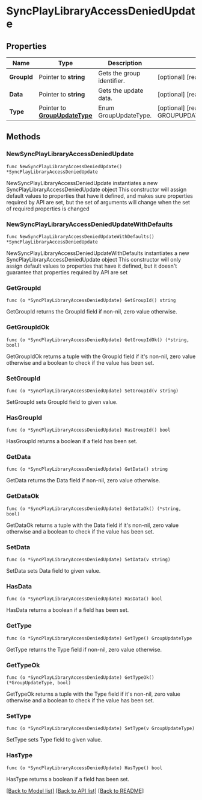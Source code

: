 # SyncPlayLibraryAccessDeniedUpdate

## Properties

Name | Type | Description | Notes
------------ | ------------- | ------------- | -------------
**GroupId** | Pointer to **string** | Gets the group identifier. | [optional] [readonly] 
**Data** | Pointer to **string** | Gets the update data. | [optional] [readonly] 
**Type** | Pointer to [**GroupUpdateType**](GroupUpdateType.md) | Enum GroupUpdateType. | [optional] [readonly] [default to GROUPUPDATETYPE_LIBRARY_ACCESS_DENIED]

## Methods

### NewSyncPlayLibraryAccessDeniedUpdate

`func NewSyncPlayLibraryAccessDeniedUpdate() *SyncPlayLibraryAccessDeniedUpdate`

NewSyncPlayLibraryAccessDeniedUpdate instantiates a new SyncPlayLibraryAccessDeniedUpdate object
This constructor will assign default values to properties that have it defined,
and makes sure properties required by API are set, but the set of arguments
will change when the set of required properties is changed

### NewSyncPlayLibraryAccessDeniedUpdateWithDefaults

`func NewSyncPlayLibraryAccessDeniedUpdateWithDefaults() *SyncPlayLibraryAccessDeniedUpdate`

NewSyncPlayLibraryAccessDeniedUpdateWithDefaults instantiates a new SyncPlayLibraryAccessDeniedUpdate object
This constructor will only assign default values to properties that have it defined,
but it doesn't guarantee that properties required by API are set

### GetGroupId

`func (o *SyncPlayLibraryAccessDeniedUpdate) GetGroupId() string`

GetGroupId returns the GroupId field if non-nil, zero value otherwise.

### GetGroupIdOk

`func (o *SyncPlayLibraryAccessDeniedUpdate) GetGroupIdOk() (*string, bool)`

GetGroupIdOk returns a tuple with the GroupId field if it's non-nil, zero value otherwise
and a boolean to check if the value has been set.

### SetGroupId

`func (o *SyncPlayLibraryAccessDeniedUpdate) SetGroupId(v string)`

SetGroupId sets GroupId field to given value.

### HasGroupId

`func (o *SyncPlayLibraryAccessDeniedUpdate) HasGroupId() bool`

HasGroupId returns a boolean if a field has been set.

### GetData

`func (o *SyncPlayLibraryAccessDeniedUpdate) GetData() string`

GetData returns the Data field if non-nil, zero value otherwise.

### GetDataOk

`func (o *SyncPlayLibraryAccessDeniedUpdate) GetDataOk() (*string, bool)`

GetDataOk returns a tuple with the Data field if it's non-nil, zero value otherwise
and a boolean to check if the value has been set.

### SetData

`func (o *SyncPlayLibraryAccessDeniedUpdate) SetData(v string)`

SetData sets Data field to given value.

### HasData

`func (o *SyncPlayLibraryAccessDeniedUpdate) HasData() bool`

HasData returns a boolean if a field has been set.

### GetType

`func (o *SyncPlayLibraryAccessDeniedUpdate) GetType() GroupUpdateType`

GetType returns the Type field if non-nil, zero value otherwise.

### GetTypeOk

`func (o *SyncPlayLibraryAccessDeniedUpdate) GetTypeOk() (*GroupUpdateType, bool)`

GetTypeOk returns a tuple with the Type field if it's non-nil, zero value otherwise
and a boolean to check if the value has been set.

### SetType

`func (o *SyncPlayLibraryAccessDeniedUpdate) SetType(v GroupUpdateType)`

SetType sets Type field to given value.

### HasType

`func (o *SyncPlayLibraryAccessDeniedUpdate) HasType() bool`

HasType returns a boolean if a field has been set.


[[Back to Model list]](../README.md#documentation-for-models) [[Back to API list]](../README.md#documentation-for-api-endpoints) [[Back to README]](../README.md)


